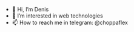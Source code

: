 - 👋 Hi, I’m Denis
- 👀 I’m interested in web technologies
- 📫 How to reach me in telegram: @choppaflex
